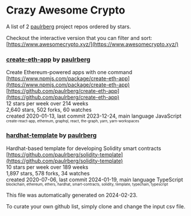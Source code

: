 # Crazy Awesome Crypto
A list of 2 [paulrberg](https://github.com/paulrberg) project repos ordered by stars.  

Checkout the interactive version that you can filter and sort: 
[https://www.awesomecrypto.xyz/](https://www.awesomecrypto.xyz/)  


### [create-eth-app](https://github.com/paulrberg/create-eth-app) by [paulrberg](https://github.com/paulrberg)  
Create Ethereum-powered apps with one command  
[https://www.npmjs.com/package/create-eth-app](https://www.npmjs.com/package/create-eth-app)  
[https://github.com/paulrberg/create-eth-app](https://github.com/paulrberg/create-eth-app)  
12 stars per week over 214 weeks  
2,640 stars, 502 forks, 60 watches  
created 2020-01-13, last commit 2023-12-24, main language JavaScript  
<sub><sup>create-react-app, ethereum, graphql, react, the-graph, yarn, yarn-workspaces</sup></sub>


### [hardhat-template](https://github.com/paulrberg/solidity-template) by [paulrberg](https://github.com/paulrberg)  
Hardhat-based template for developing Solidity smart contracts  
[https://github.com/paulrberg/solidity-template](https://github.com/paulrberg/solidity-template)  
10 stars per week over 189 weeks  
1,897 stars, 578 forks, 34 watches  
created 2020-07-06, last commit 2024-01-19, main language TypeScript  
<sub><sup>blockchain, ethereum, ethers, hardhat, smart-contracts, solidity, template, typechain, typescript</sup></sub>


This file was automatically generated on 2024-02-23.  

To curate your own github list, simply clone and change the input csv file.  